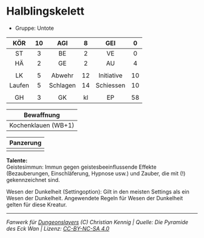 # Halblingskelett  
- Gruppe: Untote  

| KÖR | 10 | AGI | 8 | GEI | 0 |
| :-: | :-: | :-: | :-: | :-: | :-: |
| ST | 3 | BE | 2 | VE | 0 |
| HÄ | 2 | GE | 2 | AU | 4 |
|  |
| LK | 5 | Abwehr | 12 | Initiative | 10 |
| Laufen | 5 | Schlagen | 14 | Schiessen | 10 |
|  |
| GH | 3 | GK | kl | EP | 58 |

| Bewaffnung |
| --- |
| Kochenklauen (WB+1) |


| Panzerung |
| --- |
|  |


**Talente:**  
Geistesimmun: Immun gegen geistesbeeinflussende Effekte (Bezauberungen, Einschläferung, Hypnose usw.) und Zauber, die mit (!) gekennzeichnet sind.

Wesen der Dunkelheit (Settingoption): Gilt in den meisten Settings als ein Wesen der Dunkelheit. Angewendete Regeln für Wesen der Dunkelheit gelten für diese Kreatur.





___
*Fanwerk für [Dungeonslayers](https://www.dungeonslayers.net/) (C) Christian Kennig | Quelle: Die Pyramide des Eck Wan | Lizenz: [CC-BY-NC-SA 4.0](https://creativecommons.org/licenses/by-nc-sa/4.0/deed.de)*